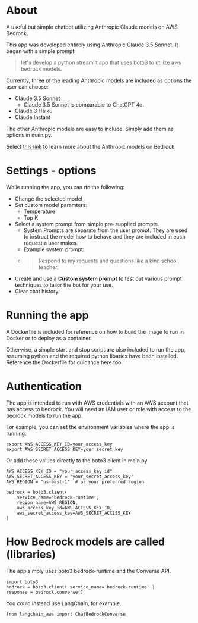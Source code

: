 # About
A useful but simple chatbot utilizing Anthropic Claude models on AWS Bedrock.

This app was developed entirely using Anthropic Claude 3.5 Sonnet. It began with a simple prompt: 
> let's develop a python streamlit app that uses boto3 to utilize aws bedrock models.

Currently, three of the leading Anthropic models are included as options the user can choose:
- Claude 3.5 Sonnet
  - Claude 3.5 Sonnet is comparable to ChatGPT 4o.
- Claude 3 Haiku
- Claude Instant

The other Anthropic models are easy to include. Simply add them as options in main.py. 

Select [this link](https://aws.amazon.com/bedrock/claude) to learn more about the Anthropic models on Bedrock.

# Settings - options
While running the app, you can do the following:
- Change the selected model
- Set custom model paramters:
    - Temperature
    - Top K
- Select a system prompt from simple pre-supplied prompts.
    - System Prompts are separate from the user prompt. They are used to instruct the model how to behave and they are included in each request a user makes.
    - Example system prompt:
    - > Respond to my requests and questions like a kind school teacher.
- Create and use a **Custom system prompt** to test out various prompt techniques to tailor the bot for your use.
- Clear chat history.

# Running the app
A Dockerfile is included for reference on how to build the image to run in Docker or to deploy as a container.

Otherwise, a simple start and stop script are also included to run the app, assuming python and the required python libaries have been installed. Reference the Dockerfile for guidance here too.

# Authentication
The app is intended to run with AWS credentials with an AWS account that has access to bedrock. You will need an IAM user or role with access to the becrock models to run the app.

For example, you can set the environment variables where the app is running:
```
export AWS_ACCESS_KEY_ID=your_access_key
export AWS_SECRET_ACCESS_KEY=your_secret_key
```

Or add these values directly to the boto3 client in main.py

```
AWS_ACCESS_KEY_ID = "your_access_key_id"
AWS_SECRET_ACCESS_KEY = "your_secret_access_key"
AWS_REGION = "us-east-1"  # or your preferred region

bedrock = boto3.client(
    service_name='bedrock-runtime',
    region_name=AWS_REGION,
    aws_access_key_id=AWS_ACCESS_KEY_ID,
    aws_secret_access_key=AWS_SECRET_ACCESS_KEY
)
```

# How Bedrock models are called (libraries)
The app simply uses boto3 bedrock-runtime and the Converse API. 
```
import boto3
bedrock = boto3.client( service_name='bedrock-runtime' )
response = bedrock.converse()

```
You could instead use LangChain, for example.
```
from langchain_aws import ChatBedrockConverse
```
